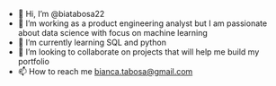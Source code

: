 - 👋 Hi, I’m @biatabosa22
- 👀 I’m working as a product engineering analyst but I am passionate about data science with focus on machine learning
- 🌱 I’m currently learning SQL and python
- 💞️ I’m looking to collaborate on projects that will help me build my portfolio
- 📫 How to reach me bianca.tabosa@gmail.com
